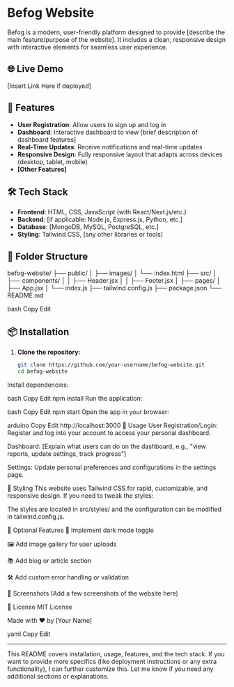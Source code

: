 # Befog Website

Befog is a modern, user-friendly platform designed to provide [describe the main feature/purpose of the website]. It includes a clean, responsive design with interactive elements for seamless user experience.

## 🌐 Live Demo

[Insert Link Here if deployed]

## 🔧 Features

- **User Registration**: Allow users to sign up and log in
- **Dashboard**: Interactive dashboard to view [brief description of dashboard features]
- **Real-Time Updates**: Receive notifications and real-time updates
- **Responsive Design**: Fully responsive layout that adapts across devices (desktop, tablet, mobile)
- **[Other Features]**

## 🛠️ Tech Stack

- **Frontend**: HTML, CSS, JavaScript (with React/Next.js/etc.)
- **Backend**: [if applicable: Node.js, Express.js, Python, etc.]
- **Database**: [MongoDB, MySQL, PostgreSQL, etc.]
- **Styling**: Tailwind CSS, [any other libraries or tools]

## 📂 Folder Structure

befog-website/ ├── public/ │ ├── images/ │ └── index.html ├── src/ │ ├── components/ │ │ ├── Header.jsx │ │ ├── Footer.jsx │ ├── pages/ │ ├── App.jsx │ └── index.js ├── tailwind.config.js ├── package.json └── README.md

bash
Copy
Edit

## 📦 Installation

1. **Clone the repository:**
   ```bash
   git clone https://github.com/your-username/befog-website.git
   cd befog-website
Install dependencies:

bash
Copy
Edit
npm install
Run the application:

bash
Copy
Edit
npm start
Open the app in your browser:

arduino
Copy
Edit
http://localhost:3000
📝 Usage
User Registration/Login: Register and log into your account to access your personal dashboard.

Dashboard: [Explain what users can do on the dashboard, e.g., "view reports, update settings, track progress"]

Settings: Update personal preferences and configurations in the settings page.

🎨 Styling
This website uses Tailwind CSS for rapid, customizable, and responsive design. If you need to tweak the styles:

The styles are located in src/styles/ and the configuration can be modified in tailwind.config.js.

🎯 Optional Features
🧪 Implement dark mode toggle

🖼 Add image gallery for user uploads

📚 Add blog or article section

🛠 Add custom error handling or validation

📸 Screenshots
(Add a few screenshots of the website here)

🔑 License
MIT License

Made with ❤️ by [Your Name]

yaml
Copy
Edit

---

This README covers installation, usage, features, and the tech stack. If you want to provide more specifics (like deployment instructions or any extra functionality), I can further customize this. Let me know if you need any additional sections or explanations.